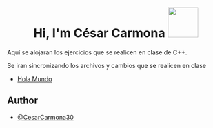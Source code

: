 <h1 align="center">Hi, I'm César Carmona <img src="https://media.tenor.com/8CRuK01WKcMAAAAi/pokemon-pikachu.gif" width="70"></h1>


Aquí se alojaran los ejercicios que se realicen en clase de C++.

Se iran sincronizando los archivos y cambios que se realicen en clase

* [Hola Mundo](https://github.com/CesarCarmona30/EjerciciosCpp/blob/main/helloWorld.cpp)

## Author

- [@CesarCarmona30](https://www.github.com/CesarCarmona30)
